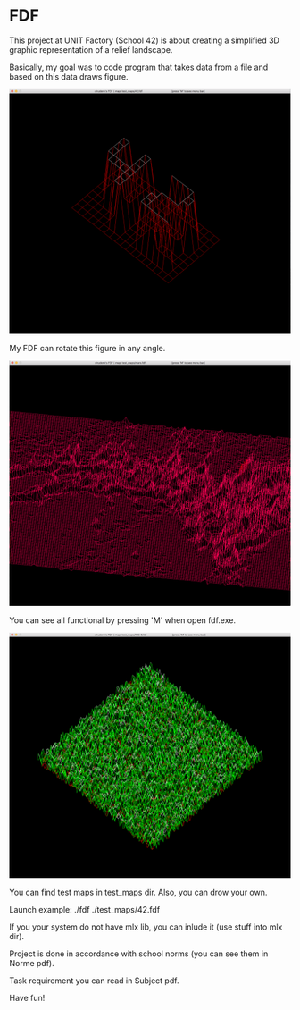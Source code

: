 # FDF
This project at UNIT Factory (School 42) is about creating a simplified 3D graphic representation of a relief landscape.

Basically, my goal was to code program that takes data from a file and based on this data draws figure. 

![alt text](https://github.com/oleksiirude/FDF/blob/master/img/fdf.png)

My FDF can rotate this figure in any angle. 

![alt text](https://github.com/oleksiirude/FDF/blob/master/img/fdf1.png)

You can see all functional by pressing 'M' when open fdf.exe.

![alt text](https://github.com/oleksiirude/FDF/blob/master/img/fdf2.png)

You can find test maps in test_maps dir. Also, you can drow your own.

Launch example: ./fdf ./test_maps/42.fdf

If you your system do not have mlx lib, you can inlude it (use stuff into mlx dir).

Project is done in accordance with school norms (you can see them in Norme pdf).

Task requirement you can read in Subject pdf.

Have fun!
